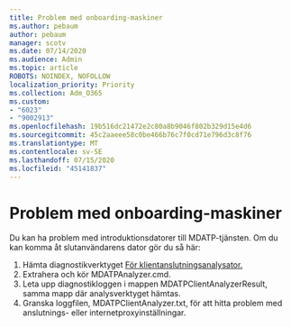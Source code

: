 ```yaml
---
title: Problem med onboarding-maskiner
ms.author: pebaum
author: pebaum
manager: scotv
ms.date: 07/14/2020
ms.audience: Admin
ms.topic: article
ROBOTS: NOINDEX, NOFOLLOW
localization_priority: Priority
ms.collection: Adm_O365
ms.custom:
- "6023"
- "9002913"
ms.openlocfilehash: 19b516dc21472e2c80a8b9046f802b329d15e4d6
ms.sourcegitcommit: 45c2aaeee58c0be466b76c7f0cd71e796d3c8f76
ms.translationtype: MT
ms.contentlocale: sv-SE
ms.lasthandoff: 07/15/2020
ms.locfileid: "45141837"
---
```

# <a name="issues-with-onboarding-machines"></a>Problem med onboarding-maskiner

Du kan ha problem med introduktionsdatorer till MDATP-tjänsten. Om du kan komma åt slutanvändarens dator gör du så här:

1. Hämta diagnostikverktyget [För klientanslutningsanalysator.](https://aka.ms/mdatpanalyzer)
2. Extrahera och kör MDATPAnalyzer.cmd.
3. Leta upp diagnostikloggen i mappen MDATPClientAnalyzerResult, samma mapp där analysverktyget hämtas.
4. Granska loggfilen, MDATPClientAnalyzer.txt, för att hitta problem med anslutnings- eller internetproxyinställningar.